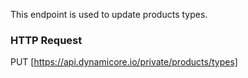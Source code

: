 This endpoint is used to update products types.
### HTTP Request

PUT [https://api.dynamicore.io/private/products/types]
